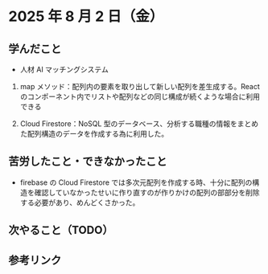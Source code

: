 # 2025 年 8 月 2 日（金）

## 学んだこと

- 人材 AI マッチングシステム

1. map メソッド：配列内の要素を取り出して新しい配列を差生成する。React のコンポーネント内でリストや配列などの同じ構成が続くような場合に利用できる

2. Cloud Firestore：NoSQL 型のデータベース、分析する職種の情報をまとめた配列構造のデータを作成する為に利用した。

## 苦労したこと・できなかったこと

- firebase の Cloud Firestore では多次元配列を作成する時、十分に配列の構造を確認していなかったせいに作り直すのが作りかけの配列の部部分を削除する必要があり、めんどくさかった。

## 次やること（TODO）

## 参考リンク
